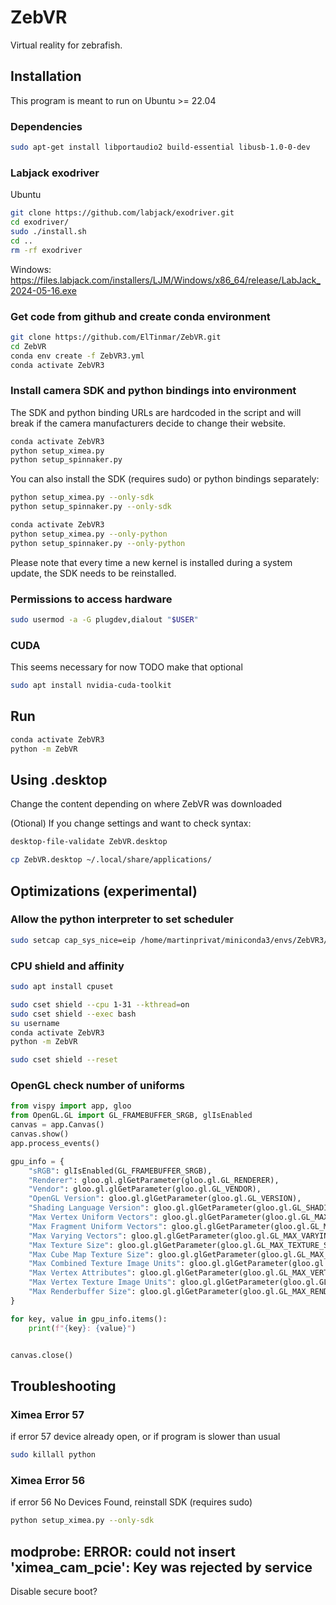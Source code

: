 # ZebVR

Virtual reality for zebrafish.

<!---TODO
Add screenshots of the GUI
-->

## Installation

This program is meant to run on Ubuntu >= 22.04

### Dependencies

```bash
sudo apt-get install libportaudio2 build-essential libusb-1.0-0-dev
```

### Labjack exodriver

Ubuntu
```bash
git clone https://github.com/labjack/exodriver.git
cd exodriver/
sudo ./install.sh
cd .. 
rm -rf exodriver
```

Windows: https://files.labjack.com/installers/LJM/Windows/x86_64/release/LabJack_2024-05-16.exe

### Get code from github and create conda environment

```bash
git clone https://github.com/ElTinmar/ZebVR.git
cd ZebVR
conda env create -f ZebVR3.yml
conda activate ZebVR3
```

### Install camera SDK and python bindings into environment

The SDK and python binding URLs are hardcoded in the script and will break
if the camera manufacturers decide to change their website.

```bash
conda activate ZebVR3
python setup_ximea.py
python setup_spinnaker.py
```

You can also install the SDK (requires sudo) or python bindings separately:

```bash
python setup_ximea.py --only-sdk
python setup_spinnaker.py --only-sdk
```

```bash
conda activate ZebVR3
python setup_ximea.py --only-python
python setup_spinnaker.py --only-python
```

Please note that every time a new kernel is installed during a system update,
the SDK needs to be reinstalled.

### Permissions to access hardware

```bash
sudo usermod -a -G plugdev,dialout "$USER"
```

### CUDA

This seems necessary for now
TODO make that optional

```bash
sudo apt install nvidia-cuda-toolkit
```

## Run

```bash
conda activate ZebVR3
python -m ZebVR
```

## Using .desktop

Change the content depending on where ZebVR was downloaded

(Otional) If you change settings and want to check syntax:

```bash
desktop-file-validate ZebVR.desktop
```

```bash
cp ZebVR.desktop ~/.local/share/applications/
```

## Optimizations (experimental)

### Allow the python interpreter to set scheduler

```bash
sudo setcap cap_sys_nice=eip /home/martinprivat/miniconda3/envs/ZebVR3/bin/python3.8
```

### CPU shield and affinity

```bash
sudo apt install cpuset
```

```bash
sudo cset shield --cpu 1-31 --kthread=on
sudo cset shield --exec bash
su username
conda activate ZebVR3
python -m ZebVR
```

```bash
sudo cset shield --reset
```

### OpenGL check number of uniforms

```python
from vispy import app, gloo
from OpenGL.GL import GL_FRAMEBUFFER_SRGB, glIsEnabled
canvas = app.Canvas()
canvas.show()
app.process_events()

gpu_info = {
    "sRGB": glIsEnabled(GL_FRAMEBUFFER_SRGB),
    "Renderer": gloo.gl.glGetParameter(gloo.gl.GL_RENDERER),
    "Vendor": gloo.gl.glGetParameter(gloo.gl.GL_VENDOR),
    "OpenGL Version": gloo.gl.glGetParameter(gloo.gl.GL_VERSION),
    "Shading Language Version": gloo.gl.glGetParameter(gloo.gl.GL_SHADING_LANGUAGE_VERSION),
    "Max Vertex Uniform Vectors": gloo.gl.glGetParameter(gloo.gl.GL_MAX_VERTEX_UNIFORM_VECTORS),
    "Max Fragment Uniform Vectors": gloo.gl.glGetParameter(gloo.gl.GL_MAX_FRAGMENT_UNIFORM_VECTORS),
    "Max Varying Vectors": gloo.gl.glGetParameter(gloo.gl.GL_MAX_VARYING_VECTORS),
    "Max Texture Size": gloo.gl.glGetParameter(gloo.gl.GL_MAX_TEXTURE_SIZE),
    "Max Cube Map Texture Size": gloo.gl.glGetParameter(gloo.gl.GL_MAX_CUBE_MAP_TEXTURE_SIZE),
    "Max Combined Texture Image Units": gloo.gl.glGetParameter(gloo.gl.GL_MAX_COMBINED_TEXTURE_IMAGE_UNITS),
    "Max Vertex Attributes": gloo.gl.glGetParameter(gloo.gl.GL_MAX_VERTEX_ATTRIBS),
    "Max Vertex Texture Image Units": gloo.gl.glGetParameter(gloo.gl.GL_MAX_VERTEX_TEXTURE_IMAGE_UNITS),
    "Max Renderbuffer Size": gloo.gl.glGetParameter(gloo.gl.GL_MAX_RENDERBUFFER_SIZE),
}

for key, value in gpu_info.items():
    print(f"{key}: {value}")


canvas.close()
```


## Troubleshooting

### Ximea Error 57

if error 57 device already open, or if program is slower than usual

```bash
sudo killall python
```

### Ximea Error 56

if error 56 No Devices Found, reinstall SDK (requires sudo)

```bash
python setup_ximea.py --only-sdk
```

## modprobe: ERROR: could not insert 'ximea_cam_pcie': Key was rejected by service

Disable secure boot?

